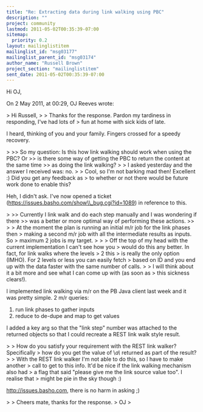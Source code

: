 ```yaml
---
title: "Re: Extracting data during link walking using PBC"
description: ""
project: community
lastmod: 2011-05-02T00:35:39-07:00
sitemap:
  priority: 0.2
layout: mailinglistitem
mailinglist_id: "msg03177"
mailinglist_parent_id: "msg03174"
author_name: "Russell Brown"
project_section: "mailinglistitem"
sent_date: 2011-05-02T00:35:39-07:00
---
```



Hi OJ,

On 2 May 2011, at 00:29, OJ Reeves wrote:

&gt; Hi Russell,
&gt; 
&gt; Thanks for the response. Pardon my tardiness in responding, I've had lots of 
&gt; fun at home with sick kids of late.

I heard, thinking of you and your family. Fingers crossed for a speedy recovery.

&gt; 
&gt;&gt; So my question: Is this how link walking should work when using the PBC? Or 
&gt;&gt; is there some way of getting the PBC to return the content at the same time 
&gt;&gt; as doing the link walking?
&gt; 
&gt; I asked yesterday and the answer I received was: no.
&gt; 
&gt; Cool, so I'm not barking mad then! Excellent :) Did you get any feedback as 
&gt; to whether or not there would be future work done to enable this?

Heh, I didn't ask. I've now opened a ticket 
(https://issues.basho.com/show\\_bug.cgi?id=1089) in reference to this.

&gt; 
&gt;&gt; Currently I link walk and do each step manually and I was wondering if there 
&gt;&gt; was a better or more optimal way of performing these actions.
&gt;&gt; 
&gt; 
&gt; At the moment the plan is running an initial m/r job for the link phases then 
&gt; making a second m/r job with all the intermediate results as inputs. So 
&gt; maximum 2 jobs is my target.
&gt; 
&gt; 
&gt; Off the top of my head with the current implementation I can't see how you 
&gt; would do this any better. In fact, for link walks where the levels &gt; 2 this 
&gt; is really the only option (IMHO). For 2 levels or less you can easily fetch 
&gt; based on ID and you end up with the data faster with the same number of calls.
&gt; 
&gt; I will think about it a bit more and see what I can come up with (as soon as 
&gt; this sickness clears!).

I implemented link walking via m/r on the PB Java client last week and it was 
pretty simple. 2 m/r queries: 

 1. run link phases to gather inputs
 2. reduce to de-dupe and map to get values

I added a key arg so that the "link step" number was attached to the returned 
objects so that I could recreate a REST link walk style result.

&gt; 
&gt; How do you satisfy your requirement with the REST link walker? Specifically 
&gt; how do you get the value of \\*a\\* returned as part of the result?
&gt; 
&gt; With the REST link walker I'm not able to do this, so I have to make another 
&gt; call to get to this info. It'd be nice if the link walking mechanism also had 
&gt; a flag that said "please give me the link source value too". I realise that 
&gt; might be pie in the sky though :)

http://issues.basho.com, there is no harm in asking ;)

&gt; 
&gt; Cheers mate, thanks for the response.
&gt; OJ
&gt; 

